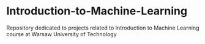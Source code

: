 # Introduction-to-Machine-Learning
Repository dedicated to projects related to Introduction to Machine Learning course at Warsaw University of Technology
